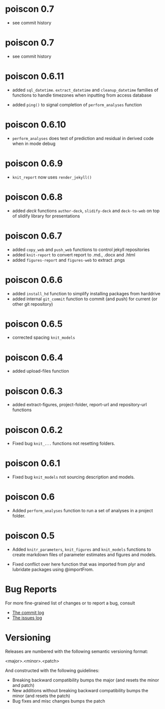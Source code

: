 # poiscon 0.7

* see commit history

# poiscon 0.7

* see commit history

# poiscon 0.6.11

* added `sql_datetime`. `extract_datetime` and `cleanup_datetime` families of functions
to handle timezones when inputting from access database

* added `ping()` to signal completion of `perform_analyses` function

# poiscon 0.6.10

* `perform_analyses` does test of prediction and residual in derived code
when in mode debug

# poiscon 0.6.9

* `knit_report` now uses `render_jekyll()`

# poiscon 0.6.8

* added *deck* functions `author-deck`, `slidify-deck` and `deck-to-web` 
on top of slidify library for presentations

# poiscon 0.6.7

* added `copy_web` and `push_web` functions to control jekyll repositories
* added `knit-report` to convert report to .md., .docx and .html
* added `figures-report` and `figures-web` to extract .pngs

# poiscon 0.6.6

* added `install_hd` function to simplify installing packages from harddrive
* added internal `git_commit` function to commit (and push) for current (or other git repository)

# poiscon 0.6.5

* corrected spacing `knit_models`

# poiscon 0.6.4

* added upload-files function

# poiscon 0.6.3

* added extract-figures, project-folder, report-url and repository-url functions

# poiscon 0.6.2

* Fixed bug `knit_...` functions not resetting folders.

# poiscon 0.6.1

* Fixed bug `knit_models` not sourcing description and models.

# poiscon 0.6

* Added `perform_analyses` function to run a set of analyses in a project folder.

# poiscon 0.5

* Added `knitr_parameters`, `knit_figures` and `knit_models` functions to 
create markdown files of parameter estimates and figures and models.

* Fixed conflict over here function that was imported from plyr and lubridate
packages using @importFrom.

# Bug Reports 

For more fine-grained list of changes or to report a bug, consult 

* [The commit log](https://github.com/poissonconsulting/poiscon/commits/master)
* [The issues log](https://github.com/poissonconsulting/poiscon/issues)

# Versioning

Releases are numbered with the following semantic versioning format:

\<major\>.\<minor\>.\<patch\>

And constructed with the following guidelines:

* Breaking backward compatibility bumps the major (and resets the minor 
  and patch)
* New additions without breaking backward compatibility bumps the minor 
  (and resets the patch)
* Bug fixes and misc changes bumps the patch
